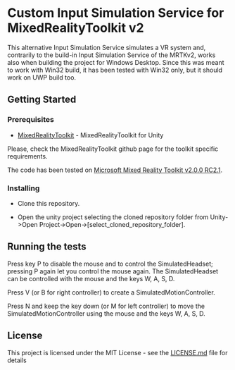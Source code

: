 # Custom Input Simulation Service for MixedRealityToolkit v2

This alternative Input Simulation Service simulates a VR system and, contrarily to the build-in Input Simulation Service of the MRTKv2, works also when building the project for Windows Desktop.
Since this was meant to work with Win32 build, it has been tested with Win32 only, but it should work on UWP build too.

## Getting Started

### Prerequisites

* [MixedRealityToolkit](https://github.com/Microsoft/MixedRealityToolkit-Unity) - MixedRealityToolkit for Unity

Please, check the MixedRealityToolkit github page for the toolkit specific requirements.

The code has been tested on [Microsoft Mixed Reality Toolkit v2.0.0 RC2.1](https://github.com/microsoft/MixedRealityToolkit-Unity/releases/tag/v2.0.0-RC2.1).

### Installing

* Clone this repository.

* Open the unity project selecting the cloned repository folder from Unity->Open Project->Open->[select_cloned_repository_folder].

## Running the tests

Press key P to disable the mouse and to control the SimulatedHeadset; pressing P again let you control the mouse again.
The SimulatedHeadset can be controlled with the mouse and the keys W, A, S, D.

Press V (or B for right controller) to create a SimulatedMotionController.

Press N and keep the key down (or M for left controller) to move the SimulatedMotionController using the mouse and the keys W, A, S, D.

## License

This project is licensed under the MIT License - see the [LICENSE.md](LICENSE.md) file for details
